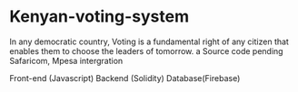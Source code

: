 # Kenyan-voting-system
In any democratic country, Voting is a fundamental right of any citizen that enables them to choose the leaders of tomorrow. 
a
Source code pending Safaricom, Mpesa intergration

Front-end (Javascript)
Backend (Solidity)
Database(Firebase)
